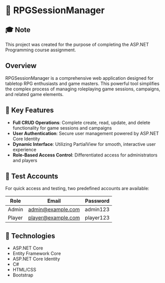 # 🎲 RPGSessionManager

## 🎓 Note

This project was created for the purpose of completing the ASP.NET Programming course assignment.

## Overview

RPGSessionManager is a comprehensive web application designed for tabletop RPG enthusiasts and game masters. This powerful tool simplifies the complex process of managing roleplaying game sessions, campaigns, and related game elements.

## 🌟 Key Features

- **Full CRUD Operations**: Complete create, read, update, and delete functionality for game sessions and campaigns
- **User Authentication**: Secure user management powered by ASP.NET Core Identity
- **Dynamic Interface**: Utilizing PartialView for smooth, interactive user experience
- **Role-Based Access Control**: Differentiated access for administrators and players

## 🔐 Test Accounts

For quick access and testing, two predefined accounts are available:

| Role    | Email               | Password   |
|---------|---------------------|------------|
| Admin   | admin@example.com   | admin123   |
| Player  | player@example.com  | player123  |

## 🚀 Technologies

- ASP.NET Core
- Entity Framework Core
- ASP.NET Core Identity
- C#
- HTML/CSS
- Bootstrap
